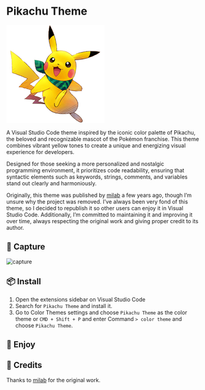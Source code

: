 # Pikachu Theme
![icon](https://raw.githubusercontent.com/KristhDev/pikachu-theme-vscode/main/icon.png)

A Visual Studio Code theme inspired by the iconic color palette of Pikachu, the beloved and recognizable mascot of the Pokémon franchise. This theme combines vibrant yellow tones to create a unique and energizing visual experience for developers.

Designed for those seeking a more personalized and nostalgic programming environment, it prioritizes code readability, ensuring that syntactic elements such as keywords, strings, comments, and variables stand out clearly and harmoniously.

Originally, this theme was published by [milab](https://github.com/mIaborde) a few years ago, though I’m unsure why the project was removed. I’ve always been very fond of this theme, so I decided to republish it so other users can enjoy it in Visual Studio Code. Additionally, I’m committed to maintaining it and improving it over time, always respecting the original work and giving proper credit to its author.

## 📸 Capture

![capture](https://raw.githubusercontent.com/KristhDev/pikachu-theme-vscode/main/screenshot.png)

## 📦 Install

1. Open the extensions sidebar on Visual Studio Code
2. Search for `Pikachu Theme` and install it.
3. Go to Color Themes settings and choose `Pikachu Theme` as the color theme or `CMD + Shift + P` and enter Command `> color theme` and choose `Pikachu Theme`.

## 🎉 Enjoy

## 🙏 Credits

Thanks to [milab](https://github.com/mIaborde) for the original work.